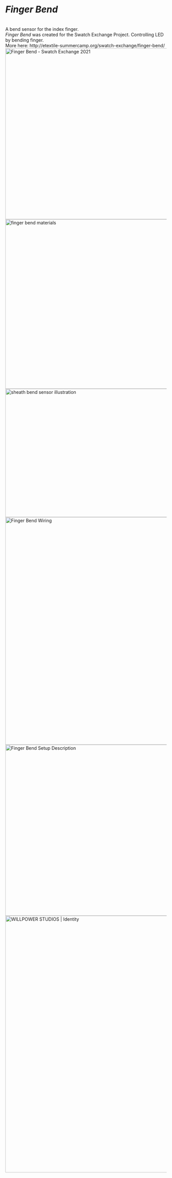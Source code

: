<h1><i>Finger Bend</i></h1>
<br>
A bend sensor for the index finger.
<br>
<i>Finger Bend</i> was created for the Swatch Exchange Project. 
Controlling LED by bending finger. 
<br>
More here: http://etextile-summercamp.org/swatch-exchange/finger-bend/ 
<br>
<img src="https://live.staticflickr.com/65535/51012993181_3c31128306_c.jpg" width="800" height="533" alt="Finger Bend - Swatch Exchange 2021">
<br>
<img src="https://live.staticflickr.com/65535/51015299827_bb6329da85_c.jpg" width="800" height="528" alt="finger bend materials">
<br>
<img src="https://live.staticflickr.com/65535/50811355542_971ce2c7aa_c.jpg" width="800" height="400" alt="sheath bend sensor illustration">
<br>
<img src="https://live.staticflickr.com/65535/51016546058_29b8f18090_c.jpg" width="800" height="709" alt="Finger Bend Wiring">
<br>
<img src="https://live.staticflickr.com/65535/51015456141_8c3c185535_c.jpg" width="800" height="533" alt="Finger Bend Setup Description">
<br>
<img src="https://live.staticflickr.com/65535/50123762196_645597325b_c.jpg" width="800" height="800" alt="WILLPOWER STUDIOS | Identity">
